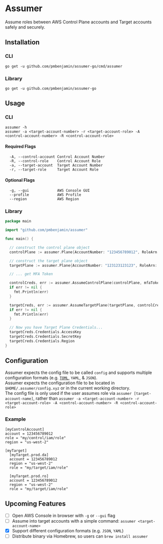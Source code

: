 # Assumer
Assume roles between AWS Control Plane accounts and Target accounts safely and securely.

## Installation
### CLI
`go get -u github.com/pmbenjamin/assumer-go/cmd/assumer`
### Library
`go get -u github.com/pmbenjamin/assumer-go`

## Usage
### CLI
```
assumer -h
assumer -a <target-account-number> -r <target-account-role> -A <control-account-number> -R <control-account-role>
```
#### Required Flags
```
  -A, --control-account Control Account Number
  -R, --control-role    Control Account Role
  -a, --target-account  Target Account Number
  -r, --target-role     Target Account Role
```
#### Optional Flags
```
  -g, --gui             AWS Console GUI
  --profile             AWS Profile
  --region              AWS Region
```
### Library
```go
package main

import "github.com/pmbenjamin/assumer"

func main() {

  // construct the control plane object
  controlPlane := assumer.Plane{AccountNumber: "123456789012", RoleArn: "arn:aws:iam::123456789012:role/control-role", Region: "us-west-2"} 

  // construct the target plane object
  targetPlane := assumer.Plane{AccountNumber: "123123123123", RoleArn: "arn:aws:iam::123123123123:role/target-plane"}

  // ... get MFA Token

  controlCreds, err := assumer.AssumeControlPlane(controlPlane, mfaToken)
  if err != nil {
    fmt.Println(err)
  }

  targetCreds, err := assumer.AssumeTargetPlane(targetPlane, controlCreds)
  if err != nil {
    fmt.Println(err)
  }

  // Now you have Target Plane Credentials...
  targetCreds.Credentials.AccessKey
  targetCreds.Credentials.SecretKey
  targetCreds.Credentials.Region
}
```

## Configuration
Assumer expects the config file to be called `config` and supports multiple configuration formats (e.g. [`TOML`](https://github.com/toml-lang/toml), `YAML`, & `JSON`).  
Assumer expects the configuration file to be located in `$HOME/.assumer/config.xyz` or in the current working directory.  
The config file is only used if the user assumes role via `assumer [target-account-name]`, rather than `assumer -a <target-account-number> -r <target-account-role> -A <control-account-number> -R <control-account-role>`

### Example
```
[myControlAccount]
account = 123456789012
role = "my/control/iam/role"
region = "us-west-2"

[myTarget]
  [myTarget.prod.da]
  account = 123456789012
  region = "us-west-2"
  role = "my/target/iam/role"

  [myTarget.prod.ro]
  account = 123456789012
  region = "us-west-2"
  role = "my/target/iam/role"
```

## Upcoming Features
- [ ] Open AWS Console in browser with `-g` or `--gui` flag
- [ ] Assume into target accounts with a simple command: `assumer <target-account-name>`
- [x] Support different configuration formats (e.g. `JSON`, `YAML`)
- [ ] Distribute binary via Homebrew, so users can `brew install assumer`